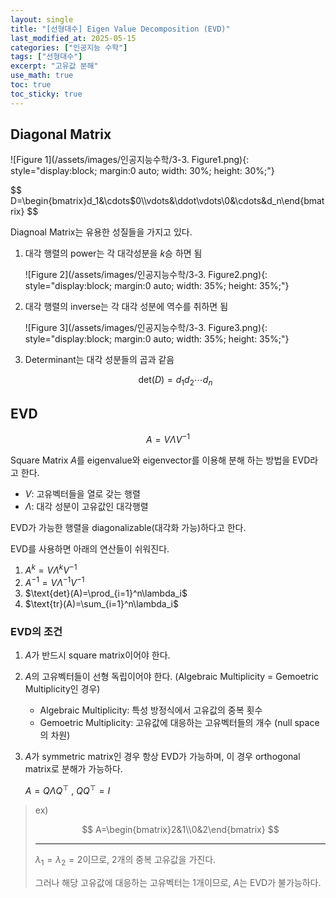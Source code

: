 ```yaml
---
layout: single
title: "[선형대수] Eigen Value Decomposition (EVD)"
last_modified_at: 2025-05-15
categories: ["인공지능 수학"]
tags: ["선형대수"]
excerpt: "고유값 분해"
use_math: true
toc: true
toc_sticky: true
---
```


## Diagonal Matrix

![Figure 1](/assets/images/인공지능수학/3-3. Figure1.png){: style="display:block; margin:0 auto; width: 30%; height: 30%;"}

$$
D=\begin{bmatrix}d_1&\cdots$0\\\vdots&\ddot\vdots\\0&\cdots&d_n\end{bmatrix}
$$


Diagnoal Matrix는 유용한 성질들을 가지고 있다.

1. 대각 행렬의 power는 각 대각성분을 $k$승 하면 됨

   ![Figure 2](/assets/images/인공지능수학/3-3. Figure2.png){: style="display:block; margin:0 auto; width: 35%; height: 35%;"}
2. 대각 행렬의 inverse는 각 대각 성분에 역수를 취하면 됨

   ![Figure 3](/assets/images/인공지능수학/3-3. Figure3.png){: style="display:block; margin:0 auto; width: 35%; height: 35%;"}
3. Determinant는 대각 성분들의 곱과 같음

   $$
   \text{det}(D)=d_1d_2\cdots d_n
   $$

## EVD

$$
A=V\Lambda V^{-1}
$$

Square Matrix $A$를 eigenvalue와 eigenvector를 이용해 분해 하는 방법을 EVD라고 한다.

- $V$: 고유벡터들을 열로 갖는 행렬
- $\Lambda$: 대각 성분이 고유값인 대각행렬

EVD가 가능한 행렬을 diagonalizable(대각화 가능)하다고 한다.

EVD를 사용하면 아래의 연산들이 쉬워진다.
1. $A^k=V\Lambda^kV^{-1}$
2. $A^{-1}=V\Lambda^{-1}V^{-1}$
3. $\text{det}(A)=\prod_{i=1}^n\lambda_i$
4. $\text{tr}(A)=\sum_{i=1}^n\lambda_i$

### EVD의 조건
1. $A$가 반드시 square matrix이어야 한다.
2. $A$의 고유벡터들이 선형 독립이어야 한다. (Algebraic Multiplicity = Gemoetric Multiplicity인 경우)

   - Algebraic Multiplicity: 특성 방정식에서 고유값의 중복 횟수
   - Gemoetric Multiplicity: 고유값에 대응하는 고유벡터들의 개수 (null space의 차원)
3. $A$가 symmetric matrix인 경우 항상 EVD가 가능하며, 이 경우 orthogonal matrix로 분해가 가능하다.

   $A=Q\Lambda Q^\top$ , $QQ^\top=I$

> ex)
>
> $$
> A=\begin{bmatrix}2&1\\0&2\end{bmatrix}
> $$
>
> ---
> $\lambda_1=\lambda_2=2$이므로, 2개의 중복 고유값을 가진다.
>
> 그러나 해당 고유값에 대응하는 고유벡터는 1개이므로, $A$는 EVD가 불가능하다.
